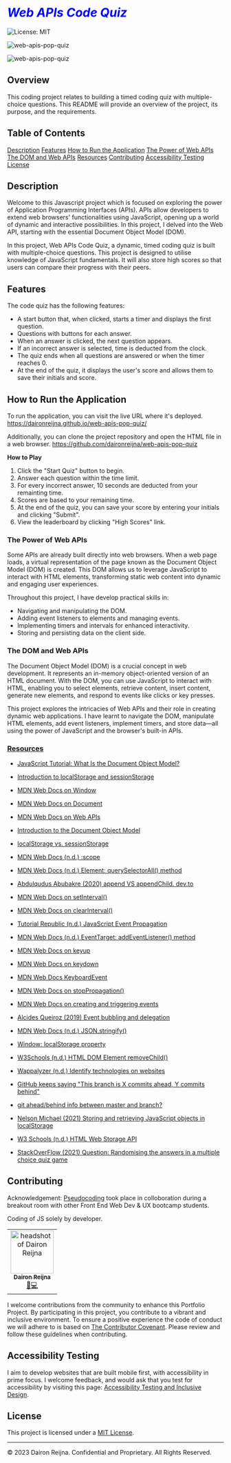 # <b><i><span style="color:blue">Web APIs Code Quiz</span></b></i>

![License: MIT](https://img.shields.io/badge/License-MIT-yellow.svg)

![web-apis-pop-quiz](https://img.shields.io/github/languages/top/daironreijna/web-apis-pop-quiz)

![web-apis-pop-quiz](https://img.shields.io/github/languages/count/daironreijna/web-apis-pop-quiz)

## Overview

This coding project relates to building a timed coding quiz with multiple-choice questions. This README will provide an overview of the project, its purpose, and the requirements. 

## Table of Contents
[Description](#description)
[Features](#feautures)
[How to Run the Application](#how-to-run-the-application)
[The Power of Web APIs](#the-power-of-web-apis)
[The DOM and Web APIs](#the-dom-and-web-apis)
[Resources](#resources)
[Contributing](#contributing)
[Accessibility Testing](#accessibility-testing)
[License](#license)

## Description

Welcome to this Javascript project which is focused on  exploring the power of  Application Programming Interfaces (APIs). APIs allow developers to extend web browsers' functionalities using JavaScript, opening up a world of dynamic and interactive possibilities. In this project, I delved into the Web API, starting with the essential Document Object Model (DOM).

In this project, Web APIs Code Quiz, a dynamic, timed coding quiz is built  with multiple-choice questions. This project is designed to utilise knowledge of JavaScript fundamentals. It will also store high scores so that users can compare their progress with their peers.

## Features

The code quiz has the following features:

- A start button that, when clicked, starts a timer and displays the first question.
- Questions with buttons for each answer.
- When an answer is clicked, the next question appears.
- If an incorrect answer is selected, time is deducted from the clock.
- The quiz ends when all questions are answered or when the timer reaches 0.
- At the end of the quiz, it displays the user's score and allows them to save their initials and score.

## How to Run the Application

To run the application, you can visit the live URL where it's deployed.
<u>https://daironreijna.github.io/web-apis-pop-quiz/</u>

Additionally, you can clone the project repository and open the HTML file in a web browser.
<u>https://github.com/daironreijna/web-apis-pop-quiz</u>

<b>How to Play</b>
1. Click the "Start Quiz" button to begin.
2. Answer each question within the time limit.
3. For every incorrect answer, 10 seconds are deducted from your remainting time.
4. Scores are based to your remaining time.
5. At the end of the quiz, you can save your score by entering your initials and clicking "Submit".
6. View the leaderboard by clicking "High Scores" link.

### The Power of Web APIs

Some APIs are already built directly into web browsers. When a web page loads, a virtual representation of the page known as the Document Object Model (DOM) is created. This DOM allows us to leverage JavaScript to interact with HTML elements, transforming static web content into dynamic and engaging user experiences.

Throughout this project, I have develop practical skills in:

- Navigating and manipulating the DOM.
- Adding event listeners to elements and managing events.
- Implementing timers and intervals for enhanced interactivity.
- Storing and persisting data on the client side.


### The DOM and Web APIs

The Document Object Model (DOM) is a crucial concept in web development. It represents an in-memory object-oriented version of an HTML document. With the DOM, you can use JavaScript to interact with HTML, enabling you to select elements, retrieve content, insert content, generate new elements, and respond to events like clicks or key presses.

This project explores the intricacies of Web APIs and their role in creating dynamic web applications. I have learnt to navigate the DOM, manipulate HTML elements, add event listeners, implement timers, and store data—all using the power of JavaScript and the browser's built-in APIs.

<!-- 
### What's Ahead

#### Module 6.1 - Introduction to Web APIs

This section introduces the DOM and various Web APIs. You'll learn to inspect the Window object, traverse the DOM, query elements, set attributes, create and append elements, and work with timers.

#### 6.1 Introduction to Web APIs

In this section, you'll get acquainted with the Document Object Model (DOM). You'll explore various Web APIs to access, create, and modify elements. Along the way, you'll learn about attributes and timers while reinforcing your existing JavaScript skills.

#### 6.2 Events

Here, you'll delve into the realm of event handling. You'll master the art of adding event listeners to DOM elements, preventing default behavior, and controlling event propagation. Additionally, you'll discover the power of data attributes for storing information within HTML elements.

#### Module 6.2 - Events

In this part, you'll delve into event handling. You'll master the art of adding event listeners, preventing default behaviors, stopping event propagation, and working with keyboard events and data attributes.


#### Module 6.3 - Client-Side Storage

Discover the world of client-side storage APIs. Learn to store data using localStorage, convert objects to JSON strings, and persist data using client-side storage. Wrap up the module with a mini-project: crafting a Word Guess Game.

#### 6.3 Client-Side Storage

This section delves into the realm of client-side storage. You'll learn how to utilize storage APIs to persist data within your applications. To cap off your learning, you'll embark on a mini-project: crafting a Word Guess Game that brings together your newly acquired skills.

#### 6.4 Code Quiz Challenge

This Challenge is your chance to put everything you've learned into action. You'll create a timed, multiple-choice coding quiz complete with high-score tracking. This interactive app will be powered by JavaScript and will showcase your proficiency in creating a polished, responsive user interface.

#### Module 6.4 - Code Quiz Challenge

Put your skills to the test with the Code Quiz Challenge. Build a timed, multiple-choice quiz that tracks high scores. Create a polished, responsive user interface using JavaScript and showcase your mastery of Web APIs.
-->
### <u>Resources</u>

- [JavaScript Tutorial: What Is the Document Object Model?](https://www.tutorialrepublic.com/javascript-tutorial/javascript-dom.php)

- [Introduction to localStorage and sessionStorage](https://developer.mozilla.org/en-US/docs/Web/API/Window/localStorage)

- [MDN Web Docs on Window](https://developer.mozilla.org/en-US/docs/Web/API/Window)

- [MDN Web Docs on Document](https://developer.mozilla.org/en-US/docs/Web/API/Document)

- [MDN Web Docs on Web APIs](https://developer.mozilla.org/en-US/docs/Web/API)

- [Introduction to the Document Object Model](https://www.digitalocean.com/community/tutorials/introduction-to-the-dom)

- [localStorage vs. sessionStorage](https://blog.logrocket.com/localstorage-vs-sessionstorage/)

- [MDN Web Docs (n.d.) :scope](https://developer.mozilla.org/en-US/docs/Web/CSS/:scope)

- [MDN Web Docs (n.d.) Element: querySelectorAll() method ](https://developer.mozilla.org/en-US/docs/Web/API/Element/querySelectorAll)

- [Abdulqudus Abubakre (2020) append VS appendChild. dev.to](https://dev.to/ibn_abubakre/append-vs-appendchild-a4m "#html #javascript")

- [MDN Web Docs on setInterval()](https://developer.mozilla.org/en-US/docs/Web/API/WindowOrWorkerGlobalScope/setInterval)

- [MDN Web Docs on clearInterval()](https://developer.mozilla.org/en-US/docs/Web/API/WindowOrWorkerGlobalScope/clearInterval)

- [Tutorial Republic (n.d.) JavaScript Event Propagation](https://www.tutorialrepublic.com/javascript-tutorial/javascript-event-propagation.php "#The Bubbling Phase")

- [MDN Web Docs (n.d.) EventTarget: addEventListener() method](https://developer.mozilla.org/en-US/docs/Web/API/EventTarget/addEventListener)

- [MDN Web Docs on keyup](https://developer.mozilla.org/en-US/docs/Web/API/Document/keyup_event)

- [MDN Web Docs on keydown](https://developer.mozilla.org/en-US/docs/Web/API/Document/keydown_event)

- [MDN Web Docs KeyboardEvent](https://developer.mozilla.org/en-US/docs/Web/API/KeyboardEvent)


- [MDN Web Docs on stopPropagation()](https://developer.mozilla.org/en-US/docs/Web/API/Event/stopPropagation)

- [MDN Web Docs on creating and triggering events](https://developer.mozilla.org/en-US/docs/Web/Guide/Events/Creating_and_triggering_events)

- [Alcides Queiroz (2019) Event bubbling and delegation ](https://programmingwithmosh.com/javascript/javascript-event-bubbling-and-event-delegation/)

- [MDN Web Docs (n.d.) JSON.stringify()](https://developer.mozilla.org/en-US/docs/Web/JavaScript/Reference/Global_Objects/JSON/stringify)

- [Window: localStorage property](https://developer.mozilla.org/en-US/docs/Web/API/Window/localStorage)

- [W3Schools (n.d.) HTML DOM Element removeChild()](https://www.w3schools.com/jsref/met_node_removechild.asp)

- [Wappalyzer (n.d.) Identify technologies on websites](https://www.wappalyzer.com)

- [GitHub keeps saying "This branch is X commits ahead, Y commits behind"](https://stackoverflow.com/questions/41283955/github-keeps-saying-this-branch-is-x-commits-ahead-y-commits-behind)

- [git ahead/behind info between master and branch?](https://stackoverflow.com/questions/20433867/git-ahead-behind-info-between-master-and-branch)
- [Nelson Michael (2021) Storing and retrieving JavaScript objects in localStorage](https://blog.logrocket.com/storing-retrieving-javascript-objects-localstorage/)
- [W3 Schools (n.d.) HTML Web Storage API](https://www.w3schools.com/html/html5_webstorage.asp)

- [StackOverFlow (2021) Question: Randomising the answers in a multiple choice quiz game](https://stackoverflow.com/questions/72085416/randomising-the-answers-in-a-multiple-choice-quiz-game)

## Contributing

Acknowledgement: [Pseudocoding](./assets/pseudocoding%20excercise%201%20Sept%2023.txt) took place in colloboration during a breakout room with other Front End Web Dev & UX bootcamp students. 

Coding of JS solely by developer. 

<table>
  <tr>
    <td align="center"><a href="https://github.com/daironreijna"><img src="https://avatars.githubusercontent.com/u/140647099?v=4" width="100px;" alt="headshot of Dairon Reijna"/><br /><sub><b>Dairon Reijna</b></sub></a><br /></a><a href="https://github.com/daironreijna/web-apis-pop-quiz" title="Design">🎨</a><a href="https://github.com/daironreijna/web-apis-pop-quiz" title="Code">💻</a></td>
    <!--<td align="center"><a href="https://github.com/alemus98"><img src="https://avatars.githubusercontent.com/u/110573487?v=4" width="100px;" alt="a basic github avatar"/><br /><sub><b>Andres Lemus</b></sub></a><br /><a href="https://github.com/LujanSolo/Impulse/commits/al/login-page-test" title="Design">🎨</a><a href="https://github.com/LujanSolo/Impulse/commits/al-life-event-model" title="Code">💻</a></td>
    <td align="center"><a href="https://github.com/LujanSolo"><img src="https://avatars.githubusercontent.com/u/104592750?v=4" width="100px;" alt="a dashing photo of LujanSolo"/><br /><sub><b>Jamie Lujan</b></sub></a><br /><a href="https://github.com/LujanSolo/Impulse/commits/jl/feature" title="Design">🎨</a> <a href="https://github.com/LujanSolo/Impulse/commits/jl/routes" title="Code">💻</a></td>
    <td align="center"><a href="https://github.com/joshgmurray"><img src="https://avatars.githubusercontent.com/u/110637896?v=4" width="100px;" alt="a basic github avatar"/><br /><sub><b>Josh Murray</b></sub></a><br /><a href="https://github.com/LujanSolo/Impulse/commits/jm/life-user-seed" title="Design">🎨</a> <a href="https://github.com/LujanSolo/Impulse/commits/jm/seed-data" title="Code">💻</a></td> -->
  </tr>
</table>

I welcome contributions from the community to enhance this Portfolio Project. By participating in this project, you contribute to a vibrant and inclusive environment. To ensure a positive experience the code of conduct we will adhere to is based on [The Contributor Covenant](https://www.contributor-covenant.org/version/2/1/code_of_conduct/code_of_conduct.md). Please review and follow these guidelines when contributing.

## Accessibility Testing

I aim to develop websites that are built mobile first, with accessibility in prime focus. I welcome feedback, and would ask that you test for accessibility by visiting this page: [Accessibility Testing and Inclusive Design](./assets/Accessibility%20Testing%20and%20Inclusive%20Design.md).

## License

This project is licensed under a [MIT License](./LICENCE).

---

© 2023 Dairon Reijna. Confidential and Proprietary. All Rights Reserved.